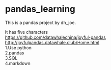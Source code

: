 # pandas_learning
This is a pandas project by dh_joe.

It has five characters  
https://github.com/datawhalechina/joyful-pandas  
http://joyfulpandas.datawhale.club/Home.html   
1.Use python  
2.pandas  
3.SQL  
4.markdown
